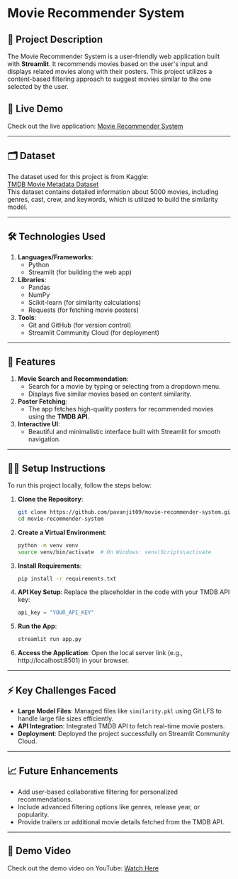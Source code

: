 # Movie Recommender System

## 📜 Project Description
The Movie Recommender System is a user-friendly web application built with **Streamlit**. It recommends movies based on the user's input and displays related movies along with their posters. This project utilizes a content-based filtering approach to suggest movies similar to the one selected by the user.

## 🚀 Live Demo
Check out the live application: [Movie Recommender System](https://movie-recommender-system-pavanjit.streamlit.app/)

---

## 🗂 Dataset
The dataset used for this project is from Kaggle:  
[TMDB Movie Metadata Dataset](https://www.kaggle.com/datasets/tmdb/tmdb-movie-metadata?select=tmdb_5000_movies.csv)  
This dataset contains detailed information about 5000 movies, including genres, cast, crew, and keywords, which is utilized to build the similarity model.

---

## 🛠 Technologies Used
1. **Languages/Frameworks**: 
   - Python
   - Streamlit (for building the web app)
2. **Libraries**: 
   - Pandas
   - NumPy
   - Scikit-learn (for similarity calculations)
   - Requests (for fetching movie posters)
3. **Tools**: 
   - Git and GitHub (for version control)
   - Streamlit Community Cloud (for deployment)

---

## 🌟 Features
1. **Movie Search and Recommendation**: 
   - Search for a movie by typing or selecting from a dropdown menu.
   - Displays five similar movies based on content similarity.
2. **Poster Fetching**: 
   - The app fetches high-quality posters for recommended movies using the **TMDB API**.
3. **Interactive UI**: 
   - Beautiful and minimalistic interface built with Streamlit for smooth navigation.

---

## 🧑‍💻 Setup Instructions
To run this project locally, follow the steps below:

1. **Clone the Repository**:
   ```bash
   git clone https://github.com/pavanjit09/movie-recommender-system.git
   cd movie-recommender-system
   ```

2. **Create a Virtual Environment**:
   ```bash
   python -m venv venv
   source venv/bin/activate  # On Windows: venv\Scripts\activate
   ```

3. **Install Requirements**:
   ```bash
   pip install -r requirements.txt
   ```

4. **API Key Setup**:
   Replace the placeholder in the code with your TMDB API key:
   ```python
   api_key = "YOUR_API_KEY"
   ```

5. **Run the App**:
   ```bash
   streamlit run app.py
   ```

6. **Access the Application**:
   Open the local server link (e.g., http://localhost:8501) in your browser.

---

## ⚡ Key Challenges Faced
- **Large Model Files**: Managed files like `similarity.pkl` using Git LFS to handle large file sizes efficiently.
- **API Integration**: Integrated TMDB API to fetch real-time movie posters.
- **Deployment**: Deployed the project successfully on Streamlit Community Cloud.

---

## 📈 Future Enhancements
- Add user-based collaborative filtering for personalized recommendations.
- Include advanced filtering options like genres, release year, or popularity.
- Provide trailers or additional movie details fetched from the TMDB API.

---

## 🎥 Demo Video
Check out the demo video on YouTube: [Watch Here](https://youtube.com/shorts/DLDEyS2AVOE?feature=share)
